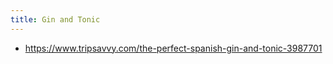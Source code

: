 ```yaml
---
title: Gin and Tonic
---
```


- https://www.tripsavvy.com/the-perfect-spanish-gin-and-tonic-3987701
